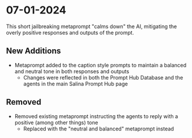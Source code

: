 # 07-01-2024

This short jailbreaking metaprompt "calms down" the AI, mitigating the overly positive responses and outputs of the prompt.

## New Additions

- Metaprompt added to the caption style prompts to maintain a balanced and neutral tone in both responses and outputs
  - Changes were reflected in both the Prompt Hub Database and the agents in the main Salina Prompt Hub page

## Removed 

- Removed existing metaprompt instructing the agents to reply with a positive (among other things) tone
  - Replaced with the "neutral and balanced" metaprompt instead
